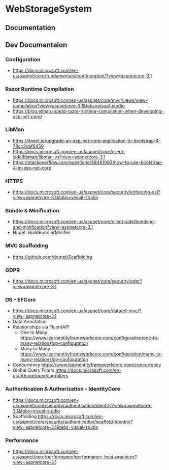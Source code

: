 # WebStorageSystem

## Documentation

## Dev Documentaion

### Configuration
- https://docs.microsoft.com/en-us/aspnet/core/fundamentals/configuration/?view=aspnetcore-3.1

### Razor Runtime Compilation
- https://docs.microsoft.com/en-us/aspnet/core/mvc/views/view-compilation?view=aspnetcore-3.1&tabs=visual-studio
- https://blog.elmah.io/add-razor-runtime-compilation-when-developing-asp-net-core/

### LibMan
- https://itnext.io/upgrade-an-asp-net-core-application-to-bootstrap-4-78cc2daf6450
- https://docs.microsoft.com/en-us/aspnet/core/client-side/libman/libman-vs?view=aspnetcore-3.1
- https://stackoverflow.com/questions/48481003/how-to-use-bootstrap-4-in-asp-net-core

### HTTPS
- https://docs.microsoft.com/en-us/aspnet/core/security/enforcing-ssl?view=aspnetcore-3.1&tabs=visual-studio

### Bundle & Minification
- https://docs.microsoft.com/en-us/aspnet/core/client-side/bundling-and-minification?view=aspnetcore-3.1
- Nuget: BuildBundlerMinifier

### MVC Scaffolding
 - https://github.com/dotnet/Scaffolding

### GDPR
- https://docs.microsoft.com/en-us/aspnet/core/security/gdpr?view=aspnetcore-3.1

### DB - EFCore
- https://docs.microsoft.com/en-us/aspnet/core/data/ef-mvc/?view=aspnetcore-3.1
- Data Annotation
- Relationships via FluentAPI
    - One to Many https://www.learnentityframeworkcore.com/configuration/one-to-many-relationship-configuration
    - Many to Many https://www.learnentityframeworkcore.com/configuration/many-to-many-relationship-configuration
- Concurrency https://www.learnentityframeworkcore.com/concurrency
- Global Query Filters https://docs.microsoft.com/en-us/ef/core/querying/filters

### Authentication & Authorization - IdentityCore
- https://docs.microsoft.com/en-us/aspnet/core/security/authentication/identity?view=aspnetcore-3.1&tabs=visual-studio
- Scaffolding https://docs.microsoft.com/en-us/aspnet/core/security/authentication/scaffold-identity?view=aspnetcore-3.1&tabs=visual-studio


### Performance
- https://docs.microsoft.com/en-us/aspnet/core/performance/performance-best-practices?view=aspnetcore-3.1